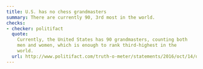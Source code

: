 ```yaml
---
title: U.S. has no chess grandmasters
summary: There are currently 90, 3rd most in the world.
checks:
- checker: politifact
  quote:
    Currently, the United States has 90 grandmasters, counting both
    men and women, which is enough to rank third-highest in the
    world.
  url: http://www.politifact.com/truth-o-meter/statements/2016/oct/14/donald-trump/donald-trump-wrongly-maligns-us-chess-prowess/
---
```

